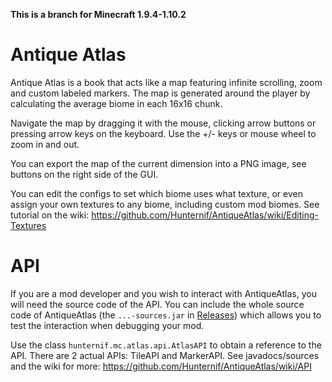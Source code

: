 **This is a branch for Minecraft 1.9.4-1.10.2**

Antique Atlas
=============

Antique Atlas is a book that acts like a map featuring infinite scrolling, zoom and custom labeled markers. The map is generated around the player by calculating the average biome in each 16x16 chunk.

Navigate the map by dragging it with the mouse, clicking arrow buttons or pressing arrow keys on the keyboard. Use the +/- keys or mouse wheel to zoom in and out.

You can export the map of the current dimension into a PNG image, see buttons on the right side of the GUI.

You can edit the configs to set which biome uses what texture, or even assign your own textures to any biome, including custom mod biomes. See tutorial on the wiki: https://github.com/Hunternif/AntiqueAtlas/wiki/Editing-Textures

API
===

If you are a mod developer and you wish to interact with AntiqueAtlas, you will need the source code of the API. You can include the whole source code of AntiqueAtlas (the `...-sources.jar` in [Releases](https://github.com/Hunternif/AntiqueAtlas/releases)) which allows you to test the  interaction when debugging your mod.

Use the class `hunternif.mc.atlas.api.AtlasAPI` to obtain a reference to the API. There are 2 actual APIs: TileAPI and MarkerAPI. See javadocs/sources and the wiki for more: https://github.com/Hunternif/AntiqueAtlas/wiki/API
